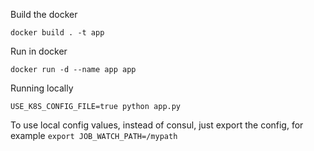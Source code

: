 Build the docker

    docker build . -t app


Run in docker

    docker run -d --name app app

Running locally

    USE_K8S_CONFIG_FILE=true python app.py

To use local config values, instead of consul, just export the config, for example `export JOB_WATCH_PATH=/mypath`